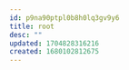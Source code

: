 ```yaml
---
id: p9na90ptpl0b8h0lq3gv9y6
title: root
desc: ""
updated: 1704828316216
created: 1680102812675
---
```

